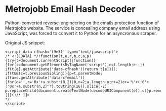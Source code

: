 # Metrojobb Email Hash Decoder
Python-converted reverse-engineering on the emails protection function of Metrojobb website.
The service is concealing company email address using JavaScript, was forced to convert it to Python for an asyncronous scraper.

Original JS snippet:

```<span class="__cf_email__" data-cfemail="83f5ebe0b2b2c3e8aef1e2f6f7e2adf0e6">[email&#160;protected]</span>
<script data-cfhash='f9e31' type="text/javascript">
/* <![CDATA[ */!function(t,e,r,n,c,a,p)
{try{t=document.currentScript||function()
{for(t=document.getElementsByTagName('script'),e=t.length;e--;)
if(t[e].getAttribute('data-cfhash'))return t[e]}();
if(t&&(c=t.previousSibling)){p=t.parentNode;
if(a=c.getAttribute('data-cfemail'))
{for(e='',r='0x'+a.substr(0,2)|0,n=2;a.length-n;n+=2)e+='%'+('0'+('0x'+a.substr(n,2)^r).toString(16)).slice(-2);
p.replaceChild(document.createTextNode(decodeURIComponent(e)),c)}p.removeChild(t)}}catch(u){}}()/* ]]> 
*/
</script>

